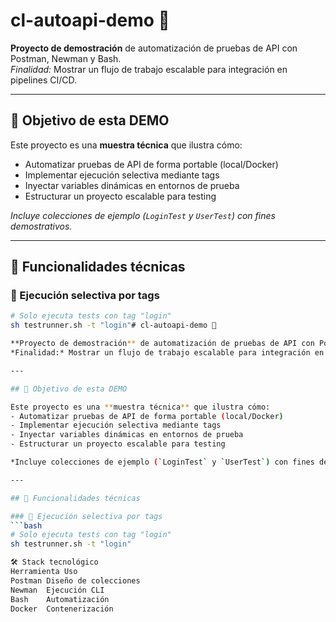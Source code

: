 # cl-autoapi-demo 🚀

**Proyecto de demostración** de automatización de pruebas de API con Postman, Newman y Bash.  
*Finalidad:* Mostrar un flujo de trabajo escalable para integración en pipelines CI/CD.

---

## 📌 Objetivo de esta DEMO

Este proyecto es una **muestra técnica** que ilustra cómo:
- Automatizar pruebas de API de forma portable (local/Docker)
- Implementar ejecución selectiva mediante tags
- Inyectar variables dinámicas en entornos de prueba
- Estructurar un proyecto escalable para testing

*Incluye colecciones de ejemplo (`LoginTest` y `UserTest`) con fines demostrativos.*

---

## 🔧 Funcionalidades técnicas

### 🎯 Ejecución selectiva por tags
```bash
# Solo ejecuta tests con tag "login"
sh testrunner.sh -t "login"# cl-autoapi-demo 🚀

**Proyecto de demostración** de automatización de pruebas de API con Postman, Newman y Bash.  
*Finalidad:* Mostrar un flujo de trabajo escalable para integración en pipelines CI/CD.

---

## 📌 Objetivo de esta DEMO

Este proyecto es una **muestra técnica** que ilustra cómo:
- Automatizar pruebas de API de forma portable (local/Docker)
- Implementar ejecución selectiva mediante tags
- Inyectar variables dinámicas en entornos de prueba
- Estructurar un proyecto escalable para testing

*Incluye colecciones de ejemplo (`LoginTest` y `UserTest`) con fines demostrativos.*

---

## 🔧 Funcionalidades técnicas

### 🎯 Ejecución selectiva por tags
```bash
# Solo ejecuta tests con tag "login"
sh testrunner.sh -t "login"

🛠️ Stack tecnológico
Herramienta	Uso
Postman	Diseño de colecciones
Newman	Ejecución CLI
Bash	Automatización
Docker	Contenerización

